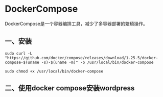 # DockerCompose

DockerCompose是一个容器编排工具，减少了多容器部署的繁琐操作。

## 一、安装

```
sudo curl -L "https://github.com/docker/compose/releases/download/1.25.5/docker-compose-$(uname -s)-$(uname -m)" -o /usr/local/bin/docker-compose

sudo chmod +x /usr/local/bin/docker-compose
```



## 二、使用docker compose安装wordpress